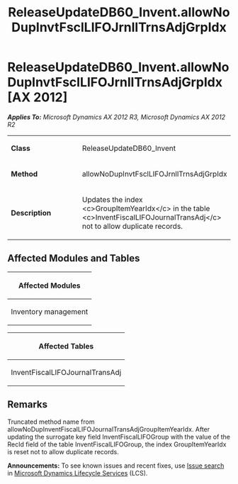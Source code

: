 ﻿---
title: ReleaseUpdateDB60_Invent.allowNoDupInvtFsclLIFOJrnllTrnsAdjGrpIdx
TOCTitle: ReleaseUpdateDB60_Invent.allowNoDupInvtFsclLIFOJrnllTrnsAdjGrpIdx
ms:assetid: 1f2a85fd-f91d-7184-01b0-6c1632521e56
ms:mtpsurl: https://msdn.microsoft.com/en-us/library/JJ684863(v=AX.60)
ms:contentKeyID: 49707070
ms.date: 05/18/2015
mtps_version: v=AX.60
---

# ReleaseUpdateDB60\_Invent.allowNoDupInvtFsclLIFOJrnllTrnsAdjGrpIdx [AX 2012]


_**Applies To:** Microsoft Dynamics AX 2012 R3, Microsoft Dynamics AX 2012 R2_

<table>
<colgroup>
<col style="width: 50%" />
<col style="width: 50%" />
</colgroup>
<tbody>
<tr class="odd">
<td><p><strong>Class</strong></p></td>
<td><p>ReleaseUpdateDB60_Invent</p></td>
</tr>
<tr class="even">
<td><p><strong>Method</strong></p></td>
<td><p>allowNoDupInvtFsclLIFOJrnllTrnsAdjGrpIdx</p></td>
</tr>
<tr class="odd">
<td><p><strong>Description</strong></p></td>
<td><p>Updates the index &lt;c&gt;GroupItemYearIdx&lt;/c&gt; in the table &lt;c&gt;InventFiscalLIFOJournalTransAdj&lt;/c&gt; not to allow duplicate records.</p></td>
</tr>
</tbody>
</table>


## Affected Modules and Tables

<table>
<colgroup>
<col style="width: 100%" />
</colgroup>
<thead>
<tr class="header">
<th><p>Affected Modules</p></th>
</tr>
</thead>
<tbody>
<tr class="odd">
<td><p>Inventory management</p></td>
</tr>
</tbody>
</table>


<table>
<colgroup>
<col style="width: 100%" />
</colgroup>
<thead>
<tr class="header">
<th><p>Affected Tables</p></th>
</tr>
</thead>
<tbody>
<tr class="odd">
<td><p>InventFiscalLIFOJournalTransAdj</p></td>
</tr>
</tbody>
</table>


## Remarks

Truncated method name from allowNoDupInventFiscalLIFOJournalTransAdjGroupItemYearIdx. After updating the surrogate key field InventFiscalLIFOGroup with the value of the RecId field of the table InventFiscalLIFOGroup, the index GroupItemYearIdx is reset not to allow duplicate records.

  
**Announcements:** To see known issues and recent fixes, use [Issue search](http://go.microsoft.com/fwlink/?linkid=389258) in [Microsoft Dynamics Lifecycle Services](http://go.microsoft.com/fwlink/?linkid=306505) (LCS).

